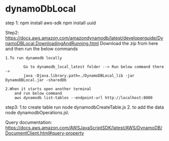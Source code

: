 # dynamoDbLocal

step 1:
npm install aws-sdk
npm install uuid

Step2:
    https://docs.aws.amazon.com/amazondynamodb/latest/developerguide/DynamoDBLocal.DownloadingAndRunning.html
    Download the zip from here and then run the below commands

    1.To run dynamodb locally

            Go to dynamodb_local_latest folder --> Run below command there ->
            java -Djava.library.path=./DynamoDBLocal_lib -jar DynamoDBLocal.jar -sharedDb

    2.When it starts open another terminal
        and run below command
        aws dynamodb list-tables --endpoint-url http://localhost:8000

step3:
    1.to create table run 
        node dynamodbCreateTable.js
    2. to add the data
        node dynamodbOperations.js\


Query documentation:
https://docs.aws.amazon.com/AWSJavaScriptSDK/latest/AWS/DynamoDB/DocumentClient.html#query-property
